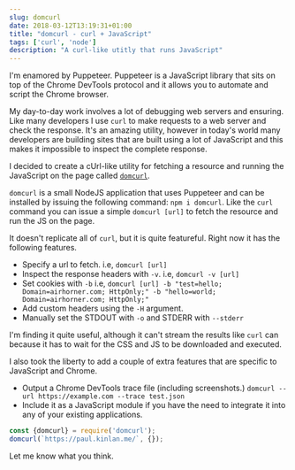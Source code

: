 ```yaml
---
slug: domcurl
date: 2018-03-12T13:19:31+01:00
title: "domcurl - curl + JavaScript"
tags: ['curl', 'node']
description: "A curl-like utitly that runs JavaScript"
---
```


I'm enamored by Puppeteer. Puppeteer is a JavaScript library that sits on top
of the Chrome DevTools protocol and it allows you to automate and script the
Chrome browser.

My day-to-day work involves a lot of debugging web servers and ensuring. Like
many developers I use `curl` to make requests to a web server and check the
response. It's an amazing utility, however in today's world many developers are
building sites that are built using a lot of JavaScript and this makes it
impossible to inspect the complete response.

I decided to create a cUrl-like utility for fetching a resource and running the
JavaScript on the page called [`domcurl`](https://www.npmjs.com/package/domcurl).

`domcurl` is a small NodeJS application that uses Puppeteer and can be installed
by issuing the following command: `npm i domcurl`. Like the `curl` command you
can issue a simple `domcurl [url]` to fetch the resource and run the JS on the
page.

It doesn't replicate all of `curl`, but it is quite featureful. Right now it has
the following features.

* Specify a url to fetch. i.e, `domcurl [url]`
* Inspect the response headers with `-v`. i.e, `domcurl -v [url]`
* Set cookies with `-b` i.e, `domcurl [url] -b "test=hello;
  Domain=airhorner.com; HttpOnly;" -b "hello=world; Domain=airhorner.com;
  HttpOnly;"`
* Add custom headers using the `-H` argument.
* Manually set the STDOUT with `-o` and STDERR with `--stderr`

I'm finding it quite useful, although it can't stream the results like `curl` can
because it has to wait for the CSS and JS to be downloaded and executed.

I also took the liberty to add a couple of extra features that are specific to JavaScript
and Chrome.

* Output a Chrome DevTools trace file (including screenshots.) `domcurl --url https://example.com --trace test.json`
* Include it as a JavaScript module if you have the need to integrate it into
  any of your existing applications.

```javascript
const {domcurl} = require('domcurl');
domcurl(`https://paul.kinlan.me/`, {});
```

Let me know what you think.